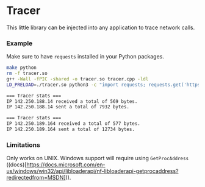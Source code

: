# Tracer

This little library can be injected into any application to trace
network calls.

### Example

Make sure to have `requests` installed in your Python packages.

```bash
make python
rm -f tracer.so
g++ -Wall -fPIC -shared -o tracer.so tracer.cpp -ldl
LD_PRELOAD=./tracer.so python3 -c "import requests; requests.get('https://google.com')"

=== Tracer stats ===
IP 142.250.188.14 received a total of 569 bytes.
IP 142.250.188.14 sent a total of 7932 bytes.

=== Tracer stats ===
IP 142.250.189.164 received a total of 577 bytes.
IP 142.250.189.164 sent a total of 12734 bytes.
```


### Limitations
Only works on UNIX. Windows support will require using `GetProcAddress` ((docs)[https://docs.microsoft.com/en-us/windows/win32/api/libloaderapi/nf-libloaderapi-getprocaddress?redirectedfrom=MSDN])).